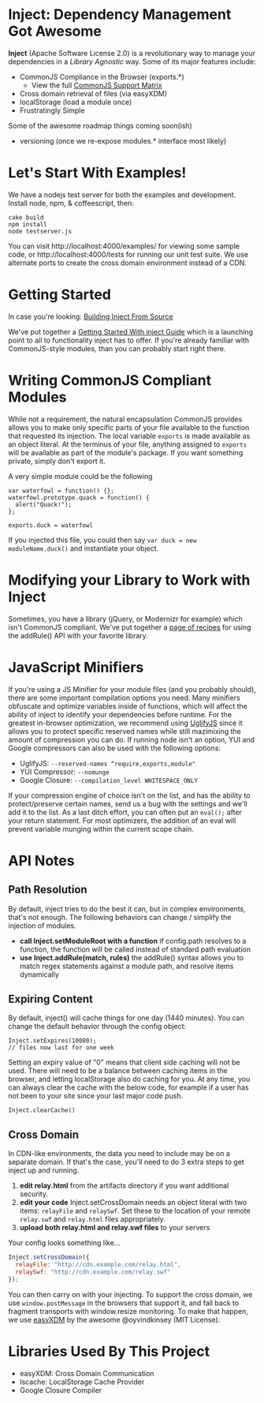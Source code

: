 Inject: Dependency Management Got Awesome
===
**Inject** (Apache Software License 2.0) is a revolutionary way to manage your dependencies in a *Library Agnostic* way. Some of its major features include:

* CommonJS Compliance in the Browser (exports.*)
  * View the full [CommonJS Support Matrix](https://github.com/linkedin/inject/wiki/CommonJS-Support)
* Cross domain retrieval of files (via easyXDM)
* localStorage (load a module once)
* Frustratingly Simple

Some of the awesome roadmap things coming soon(ish)

* versioning (once we re-expose modules.* interface most likely)

Let's Start With Examples!
===
We have a nodejs test server for both the examples and development. Install node, npm, & coffeescript, then:

```
cake build
npm install
node testserver.js
```

You can visit http://localhost:4000/examples/ for viewing some sample code, or http://localhost:4000/tests for running our unit test suite. We use alternate ports to create the cross domain environment instead of a CDN.

Getting Started
===
In case you're looking: [Building Inject From Source](https://github.com/linkedin/inject/wiki/0.3.x-Building-Inject-From-Source)

We've put together a [Getting Started With inject Guide](https://github.com/linkedin/inject/wiki/0.3.x-Getting-Started) which is a launching point to all to functionality inject has to offer. If you're already familiar with CommonJS-style modules, than you can probably start right there.

Writing CommonJS Compliant Modules
===
While not a requirement, the natural encapsulation CommonJS provides allows you to make only specific parts of your file available to the function that requested its injection. The local variable `exports` is made available as an object literal. At the terminus of your file, anything assigned to `exports` will be available as part of the module's package. If you want something private, simply don't export it.

A very simple module could be the following

```
var waterfowl = function() {};
waterfowl.prototype.quack = function() {
  alert("Quack!");
};

exports.duck = waterfowl
```

If you injected this file, you could then say `var duck = new moduleName.duck()` and instantiate your object.

Modifying your Library to Work with Inject
===
Sometimes, you have a library (jQuery, or Modernizr for example) which isn't CommonJS compliant. We've put together a [page of recipes](https://github.com/linkedin/inject/wiki/0.3.x-addRule-and-Your-Favorite-Library) for using the addRule() API with your favorite library.

JavaScript Minifiers
===
If you're using a JS Minifier for your module files (and you probably should), there are some important compilation options you need. Many minifiers obfuscate and optimize variables inside of functions, which will affect the ability of inject to identify your dependencies before runtime. For the greatest in-browser optimization, we recommend using [UglifyJS](https://github.com/mishoo/UglifyJS) since it allows you to protect specific reserved names while still mazimixing the amount of compression you can do. If running node isn't an option, YUI and Google compressors can also be used with the following options:

* UglifyJS: `--reserved-names “require,exports,module"`
* YUI Compressor: `--nomunge`
* Google Closure: `--compilation_level WHITESPACE_ONLY`

If your compression engine of choice isn't on the list, and has the ability to protect/preserve certain names, send us a bug with the settings and we'll add it to the list. As a last ditch effort, you can often put an `eval();` after your return statement. For most optimizers, the addition of an eval will prevent variable munging within the current scope chain.

API Notes
===
Path Resolution
---
By default, inject tries to do the best it can, but in complex environments, that's not enough. The following behaviors can change / simplify the injection of modules.

* **call Inject.setModuleRoot with a function** if config.path resolves to a function, the function will be called instead of standard path evaluation
* **use Inject.addRule(match, rules)** the addRule() syntax allows you to match regex statements against a module path, and resolve items dynamically

Expiring Content
---
By default, inject() will cache things for one day (1440 minutes). You can change the default behavior through the config object:

```
Inject.setExpires(10080);
// files now last for one week
```

Setting an expiry value of "0" means that client side caching will not be used. There will need to be a balance between caching items in the browser, and letting localStorage also do caching for you. At any time, you can always clear the cache with the below code, for example if a user has not been to your site since your last major code push.

```
Inject.clearCache()
```

Cross Domain
---
In CDN-like environments, the data you need to include may be on a separate domain. If that's the case, you'll need to do 3 extra steps to get inject up and running.

1. **edit relay.html** from the artifacts directory if you want additional security.
2. **edit your code** Inject.setCrossDomain needs an object literal with two items: `relayFile` and `relaySwf`. Set these to the location of your remote `relay.swf` and `relay.html` files appropriately.
3. **upload both relay.html and relay.swf files** to your servers

Your config looks something like...

```js
Inject.setCrossDomain({
  relayFile: "http://cdn.example.com/relay.html",
  relaySwf: "http://cdn.example.com/relay.swf"
});
```

You can then carry on with your injecting. To support the cross domain, we use `window.postMessage` in the browsers that support it, and fall back to fragment transports with window.resize monitoring. To make that happen, we use [easyXDM](https://github.com/oyvindkinsey/easyXDM) by the awesome @oyvindkinsey (MIT License).

Libraries Used By This Project
===
* easyXDM: Cross Domain Communication
* lscache: LocalStorage Cache Provider 
* Google Closure Compiler
